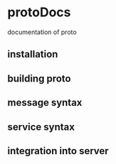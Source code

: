 # protoDocs
documentation of proto

## installation

## building proto

## message syntax

## service syntax

## integration into server
